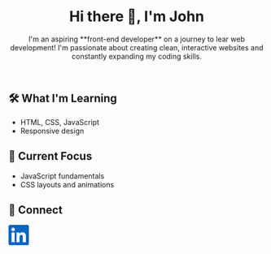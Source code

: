 <h1 align="center">Hi there 👋, I'm John</h1>
<p align="center">I'm an aspiring **front-end developer** on a journey to lear web development! I'm passionate about creating clean, interactive websites and constantly expanding my coding skills.</p>

<br />

## 🛠️ What I'm Learning
- HTML, CSS, JavaScript
- Responsive design

## 🚀 Current Focus
- JavaScript fundamentals
- CSS layouts and animations

## 🤝 Connect
<p align="left">
  <a href="mailto:jm.trinidad199@gmail.com">
    
  </a>
  
  <a href="https://www.linkedin.com/in/john-michael-trinidad-8b689a303/" target="_blank" alt="LinkedIn">
    <img src="/images/icons/linkedin.svg" alt="LinkedIn-Icon" height="40">
  </a> 
</p>
